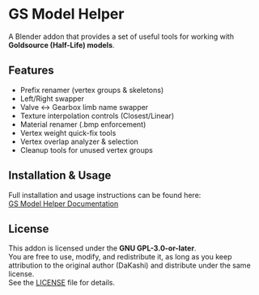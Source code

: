 # GS Model Helper

A Blender addon that provides a set of useful tools for working with **Goldsource (Half-Life) models**.

## Features
- Prefix renamer (vertex groups & skeletons)
- Left/Right swapper
- Valve ↔ Gearbox limb name swapper
- Texture interpolation controls (Closest/Linear)
- Material renamer (.bmp enforcement)
- Vertex weight quick-fix tools
- Vertex overlap analyzer & selection
- Cleanup tools for unused vertex groups

## Installation & Usage
Full installation and usage instructions can be found here:  
[GS Model Helper Documentation](https://www.notion.so/2602f64aee2580b3945ecf8a2cebc1de?v=2602f64aee258053a597000c3902eb74)

## License
This addon is licensed under the **GNU GPL-3.0-or-later**.  
You are free to use, modify, and redistribute it, as long as you keep attribution to the original author (DaKashi) and distribute under the same license.  
See the [LICENSE](LICENSE) file for details.
